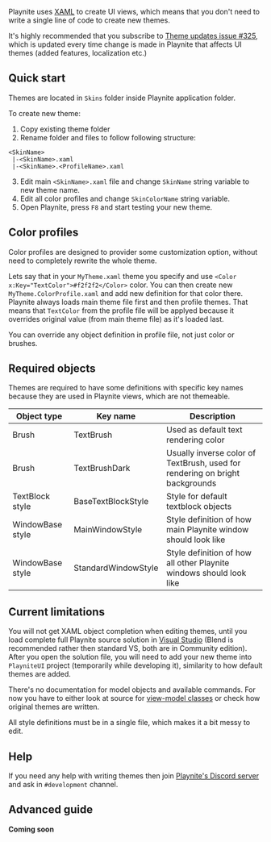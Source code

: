 Playnite uses [XAML](https://msdn.microsoft.com/en-us/library/cc295302.aspx) to create UI views, which means that you don't need to write a single line of code to create new themes.

It's highly recommended that you subscribe to [Theme updates issue #325](https://github.com/JosefNemec/Playnite/issues/325), which is updated every time change is made in Playnite that affects UI themes (added features, localization etc.)

## Quick start
Themes are located in `Skins` folder inside Playnite application folder.

To create new theme:
1. Copy existing theme folder
2. Rename folder and files to follow following structure:
```
<SkinName>
 |-<SkinName>.xaml
 |-<SkinName>.<ProfileName>.xaml
```
3. Edit main `<SkinName>.xaml` file and change `SkinName` string variable to new theme name.
4. Edit all color profiles and change `SkinColorName` string variable.
5. Open Playnite, press `F8` and start testing your new theme.

## Color profiles
Color profiles are designed to provider some customization option, without need to completely rewrite the whole theme.

Lets say that in your `MyTheme.xaml` theme you specify and use `<Color x:Key="TextColor">#f2f2f2</Color>` color. You can then create new `MyTheme.ColorProfile.xaml` and add new definition for that color there. Playnite always loads main theme file first and then profile themes. That means that `TextColor` from the profile file will be applyed because it overrides original value (from main theme file) as it's loaded last.

You can override any object definition in profile file, not just color or brushes.

## Required objects
Themes are required to have some definitions with specific key names because they are used in Playnite views, which are not themeable.

| Object type  | Key name | Description
| ------------- | ------------- | ------------- |
| Brush| TextBrush| Used as default text rendering color
| Brush| TextBrushDark| Usually inverse color of TextBrush, used for rendering on bright backgrounds
| TextBlock style | BaseTextBlockStyle | Style for default textblock objects
| WindowBase style | MainWindowStyle| Style definition of how main Playnite window should look like
| WindowBase style | StandardWindowStyle | Style definition of how all other Playnite windows should look like

## Current limitations
You will not get XAML object completion when editing themes, until you load complete full Playnite source solution in [Visual Studio](https://www.visualstudio.com/vs/community/) (Blend is recommended rather then standard VS, both are in Community edition). After you open the solution file, you will need to add your new theme into `PlayniteUI` project (temporarily while developing it), similarity to how default themes are added.

There's no documentation for model objects and available commands. For now you have to either look at source for [view-model classes](https://github.com/JosefNemec/Playnite/tree/master/source/PlayniteUI/ViewModels) or check how original themes are written.

All style definitions must be in a single file, which makes it a bit messy to edit.

## Help
If you need any help with writing themes then join [Playnite's Discord server](https://discord.gg/hSFvmN6) and ask in `#development` channel.

## Advanced guide

**Coming soon**